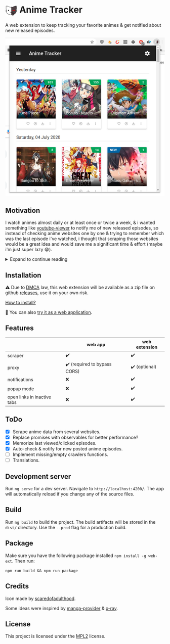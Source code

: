 # <img src="src/assets/icons/128.png" alt="icon" width="38" align="top" /> Anime Tracker

A web extension to keep tracking your favorite animes & get notified about new released episodes.

![screenshot](screenshots/popup.png)

## Motivation

I watch animes almost daily or at least once or twice a week, & i wanted something like [youtube-viewer](https://github.com/AXeL-dev/youtube-viewer) to notify me of new released episodes, so instead of checking anime websites one by one & trying to remember which was the last episode i've watched, i thought that scraping those websites would be a great idea and would save me a significant time & effort (maybe i'm just super lazy :grin:).

<details>
  <summary>Expand to continue reading</summary>

  <br>
  Unfortunately, i didn't find a browser/client side web scraper available out there, so i just created a simple one composed of Angular's Http client service & a crafted HTML parser. I also, used some proxies to bypass <a href="https://en.wikipedia.org/wiki/Cross-origin_resource_sharing">CORS</a> limitations on browsers.
  <br><br>
  Okay, so why Angular? why not React or Vue?
  I mainly choosed Angular for its robust structure & advanced features, like: Pipes, directives, lazy loading, dependency injection & many others.
  Still its learning & master curve long, but i honestly love the way Angular forces you to use best practices on top of keeping your code flexible & maintainable.

</details>

## Installation

:warning: Due to [DMCA](https://en.wikipedia.org/wiki/Digital_Millennium_Copyright_Act) law, this web extension will be available as a zip file on github [releases](https://github.com/AXeL-dev/anime-tracker/releases), use it on your own risk.

[How to install?](https://github.com/AXeL-dev/install-webextension)

:mega: You can also [try it as a web application](https://axel-dev.github.io/anime-tracker/).

## Features

|                               | web app                     | web extension     |
| ----------------------------- | --------------------------- | ----------------- |
| scraper                       | ✔️                           | ✔️                 |
| proxy                         | ✔️ (required to bypass CORS) | ✔️ (optional)      |
| notifications                 | ❌                          | ✔️                 |
| popup mode                    | ❌                          | ✔️                 |
| open links in inactive tabs   | ❌                          | ✔️                 |

## ToDo

- [x] Scrape anime data from several websites.
- [x] Replace promises with observables for better performance?
- [x] Memorize last viewed/clicked episodes.
- [x] Auto-check & notify for new posted anime episodes.
- [ ] Implement missing/empty crawlers functions.
- [ ] Translations.
<!-- - [ ] Replace blox/material UI with [ng-zorro](https://ng.ant.design/) (keep the dark theme?). -->

## Development server

Run `ng serve` for a dev server. Navigate to `http://localhost:4200/`. The app will automatically reload if you change any of the source files.

## Build

Run `ng build` to build the project. The build artifacts will be stored in the `dist/` directory. Use the `--prod` flag for a production build.

## Package

Make sure you have the following package installed `npm install -g web-ext`. Then run:

```
npm run build && npm run package
```

## Credits

Icon made by [scaredofadulthood](https://www.reddit.com/user/scaredofadulthood/).

Some ideas were inspired by [manga-provider](https://github.com/adrianonrails/manga-provider) & [x-ray](https://github.com/matthewmueller/x-ray).

## License

This project is licensed under the [MPL2](LICENSE) license.
